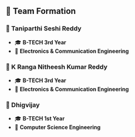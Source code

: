 ## 🚀 Team Formation

### 👤 Taniparthi Seshi Reddy
- 🎓 **B-TECH 3rd Year**
- 🏫 **Electronics & Communication Engineering**

### 👤 K Ranga Nitheesh Kumar Reddy
- 🎓 **B-TECH 3rd Year**
- 🏫 **Electronics & Communication Engineering**

### 👤 Dhigvijay
- 🎓 **B-TECH 1st Year**
- 🏫 **Computer Science Engineering**
